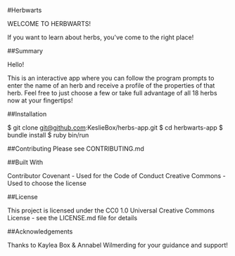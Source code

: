 #Herbwarts 

WELCOME TO HERBWARTS! 

If you want to learn about herbs, you've come to the right place! 

##Summary

Hello! 

This is an interactive app where you can follow the program prompts to enter the name of an herb and receive a profile of the properties of that herb. Feel free to just choose a few or take full advantage of all 18 herbs now at your fingertips! 

##Installation

$ git clone git@github.com:KeslieBox/herbs-app.git
$ cd herbwarts-app
$ bundle install
$ ruby bin/run

##Contributing
Please see CONTRIBUTING.md

##Built With

Contributor Covenant - Used for the Code of Conduct
Creative Commons - Used to choose the license

##License

This project is licensed under the CC0 1.0 Universal Creative Commons License - see the LICENSE.md file for details

##Acknowledgements

Thanks to Kaylea Box & Annabel Wilmerding for your guidance and support!




